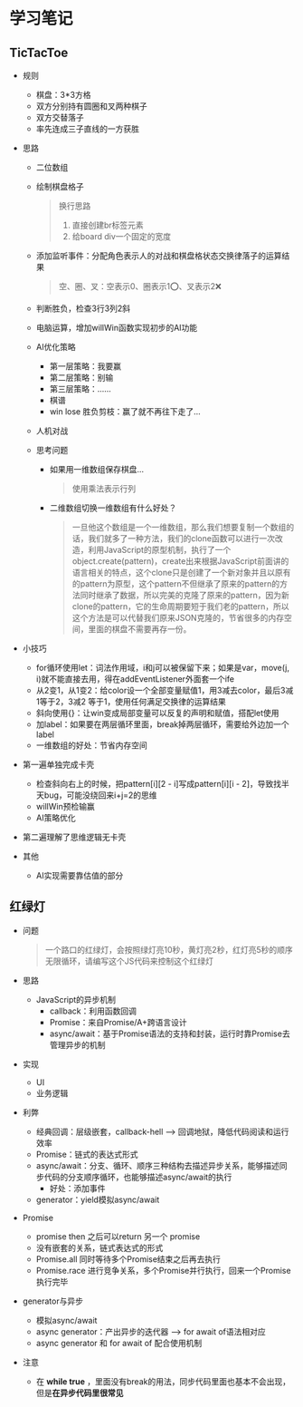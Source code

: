 # 学习笔记

## TicTacToe

- 规则
  - 棋盘：3*3方格
  - 双方分别持有圆圈和叉两种棋子
  - 双方交替落子
  - 率先连成三子直线的一方获胜

- 思路
  - 二位数组

  - 绘制棋盘格子
    > 换行思路<br>
    > 1. 直接创建br标签元素
    > 2. 给board div一个固定的宽度

  - 添加监听事件：分配角色表示人的对战和棋盘格状态交换律落子的运算结果
    > 空、圈、叉：空表示0、圈表示1⭕️、叉表示2❌  

  - 判断胜负，检查3行3列2斜

  - 电脑运算，增加willWin函数实现初步的AI功能

  - AI优化策略
    - 第一层策略：我要赢
    - 第二层策略：别输
    - 第三层策略：......
    - 棋谱
    - win lose 胜负剪枝：赢了就不再往下走了...

  - 人机对战
  
  - 思考问题
    - 如果用一维数组保存棋盘...
      > 使用乘法表示行列
    
    - 二维数组切换一维数组有什么好处？
      > 一旦他这个数组是一个一维数组，那么我们想要复制一个数组的话，我们就多了一种方法，我们的clone函数可以进行一次改造，利用JavaScript的原型机制，执行了一个object.create(pattern)，create出来根据JavaScript前面讲的语言相关的特点，这个clone只是创建了一个新对象并且以原有的pattern为原型，这个pattern不但继承了原来的pattern的方法同时继承了数据，所以完美的克隆了原来的pattern，因为新clone的pattern，它的生命周期要短于我们老的pattern，所以这个方法是可以代替我们原来JSON克隆的，节省很多的内存空间，里面的棋盘不需要再存一份。


- 小技巧
  - for循环使用let：词法作用域，i和j可以被保留下来；如果是var，move(j, i)就不能直接去用，得在addEventListener外面套一个ife
  - 从2变1，从1变2：给color设一个全部变量赋值1，用3减去color，最后3减1等于2，3减2 等于1，使用任何满足交换律的运算结果
  - 斜向使用{}：让win变成局部变量可以反复的声明和赋值，搭配let使用
  - 加label：如果要在两层循环里面，break掉两层循环，需要给外边加一个label
  - 一维数组的好处：节省内存空间

- 第一遍单独完成卡壳
  - 检查斜向右上的时候，把pattern[i][2 - i]写成pattern[i][i - 2]，导致找半天bug，可能没绕回来i+j=2的思维
  - willWin预检输赢
  - AI策略优化

- 第二遍理解了思维逻辑无卡壳

- 其他
  - AI实现需要靠估值的部分

## 红绿灯
  - 问题
    > 一个路口的红绿灯，会按照绿灯亮10秒，黄灯亮2秒，红灯亮5秒的顺序无限循环，请编写这个JS代码来控制这个红绿灯

  - 思路
    - JavaScript的异步机制
      - callback：利用函数回调
      - Promise：来自Promise/A+跨语言设计
      - async/await：基于Promise语法的支持和封装，运行时靠Promise去管理异步的机制

  - 实现
    - UI
    - 业务逻辑
  
  - 利弊
    - 经典回调：层级嵌套，callback-hell --> 回调地狱，降低代码阅读和运行效率
    - Promise：链式的表达式形式
    - async/await：分支、循环、顺序三种结构去描述异步关系，能够描述同步代码的分支顺序循环，也能够描述async/await的执行
      - 好处：添加事件
    - generator：yield模拟async/await

  - Promise
    - promise then 之后可以return 另一个 promise
    - 没有嵌套的关系，链式表达式的形式
    - Promise.all 同时等待多个Promise结束之后再去执行
    - Promise.race 进行竞争关系，多个Promise并行执行，回来一个Promise执行完毕

  - generator与异步
    - 模拟async/await
    - async generator：产出异步的迭代器 --> for await of语法相对应
    - async generator 和 for await of 配合使用机制

  - 注意
    - 在 **while true** ，里面没有break的用法，同步代码里面也基本不会出现，但是**在异步代码里很常见**

